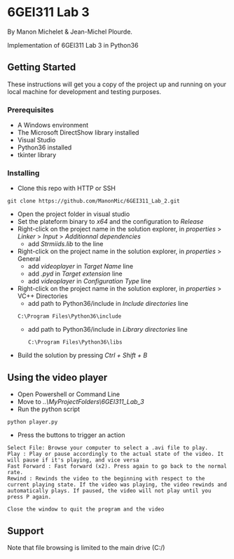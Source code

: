 # 6GEI311 Lab 3
By Manon Michelet & Jean-Michel Plourde.

Implementation of 6GEI311 Lab 3 in Python36

## Getting Started
These instructions will get you a copy of the project up and running on your local machine for development and testing purposes.

### Prerequisites
* A Windows environment
* The Microsoft DirectShow library installed
* Visual Studio
* Python36 installed
* tkinter library

### Installing
- Clone this repo with HTTP or SSH
```
git clone https://github.com/ManonMic/6GEI311_Lab_2.git
```
* Open the project folder in visual studio 
* Set the plateform binary to _x64_ and the configuration to _Release_
* Right-click on the project name in the solution explorer, in _properties_ > _Linker_ > _Input_ > _Additionnal dependencies_ 
    * add _Strmiids.lib_ to the line
* Right-click on the project name in the solution explorer, in _properties_ > General
  * add _videoplayer_ in _Target Name_ line
  * add _.pyd_ in _Target extension_ line
  * add _videoplayer_ in _Configuration Type_ line
* Right-click on the project name in the solution explorer, in _properties_ > VC++ Directories
  * add path to Python36/include in _Include directories_ line
  ```
  C:\Program Files\Python36\include
  ```
  * add path to Python36/include in _Library directories_ line
    ```
    C:\Program Files\Python36\libs
    ```
* Build the solution by pressing _Ctrl + Shift + B_

## Using the video player

* Open Powershell or Command Line
* Move to *..\MyProjectFolders\6GEI311_Lab_3*
* Run the python script
```
python player.py
```
* Press the buttons to trigger an action
```
Select File: Browse your computer to select a .avi file to play. 
Play : Play or pause accordingly to the actual state of the video. It will pause if it's playing, and vice versa
Fast Forward : Fast forward (x2). Press again to go back to the normal rate.
Rewind : Rewinds the video to the beginning with respect to the current playing state. If the video was playing, the video rewinds and automatically plays. If paused, the video will not play until you press P again.

Close the window to quit the program and the video

```


## Support
Note that file browsing is limited to the main drive (C:/)
